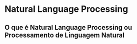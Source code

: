 #  Natural Language Processing
##  **O que é  Natural Language Processing ou Processamento de Linguagem Natural**

